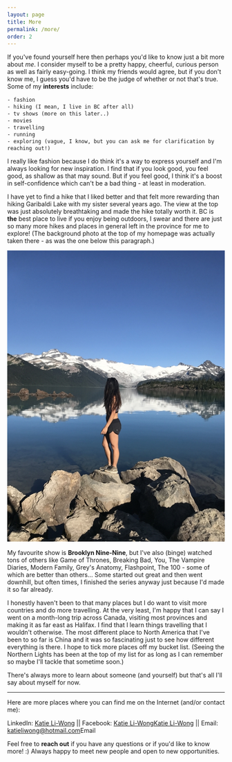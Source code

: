 ```yaml
---
layout: page
title: More
permalink: /more/
order: 2
--- 
```


If you've found yourself here then perhaps you'd like to know just a bit more about *me*. I consider myself to be a pretty happy, cheerful, curious person as well as fairly easy-going. I think my friends would agree, but if you don't know me, I guess you'd have to be the judge of whether or not that's true. Some of my **interests** include:
```
- fashion
- hiking (I mean, I live in BC after all)
- tv shows (more on this later..)
- movies
- travelling
- running
- exploring (vague, I know, but you can ask me for clarification by reaching out!)
```
I really like fashion because I do think it's a way to express yourself and I'm always looking for new inspiration. I find that if you look good, you feel good, as shallow as that may sound. But if you feel good, I think it's a boost in self-confidence which can't be a bad thing - at least in moderation.

I have yet to find a hike that I liked better and that felt more rewarding than hiking Garibaldi Lake with my sister several years ago. The view at the top was just absolutely breathtaking and made the hike totally worth it. BC is **the** best place to live if you enjoy being outdoors, I swear and there are just so many more hikes and places in general left in the province for me to explore! (The background photo at the top of my homepage was actually taken there - as was the one below this paragraph.)

![alt text](/assets/images/garibaldi.jpg "Garibaldi Lake View")

My favourite show is **Brooklyn Nine-Nine**, but I've also (binge) watched tons of others like Game of Thrones, Breaking Bad, You, The Vampire Diaries, Modern Family, Grey's Anatomy, Flashpoint, The 100 - some of which are better than others... Some started out great and then went downhill, but often times, I finished the series anyway just because I'd made it so far already.

I honestly haven't been to that many places but I do want to visit more countries and do more travelling. At the very least, I'm happy that I can say I went on a month-long trip across Canada, visiting most provinces and making it as far east as Halifax. I find that I learn things travelling that I wouldn't otherwise. The most different place to North America that I've been to so far is China and it was so fascinating just to see how different everything is there. I hope to tick more places off my bucket list. (Seeing the Northern Lights has been at the top of my list for as long as I can remember so maybe I'll tackle that sometime soon.)

There's always more to learn about someone (and yourself) but that's all I'll say about myself for now.

***
Here are more places where you can find me on the Internet (and/or contact me):

LinkedIn: <a href="{{- site.linkedin_url -}}" class="icon-b fa-linkedin-in"> Katie Li-Wong<span class="label"></span></a> || Facebook: <a href="https://www.facebook.com/katliwong" class="icon-b fa-facebook-f"> Katie Li-Wong<span class="label">Katie Li-Wong</span></a> || Email: <a href="mailto:{{- site.email -}}" class="icon fa-envelope"> katieliwong@hotmail.com<span class="label">Email</span></a>


Feel free to **reach out** if you have any questions or if you'd like to know more! :) Always happy to meet new people and open to new opportunities.
